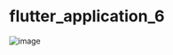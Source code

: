 # flutter_application_6

![image](https://github.com/user-attachments/assets/af97f75a-030b-4e8d-a65c-df9644276975)


